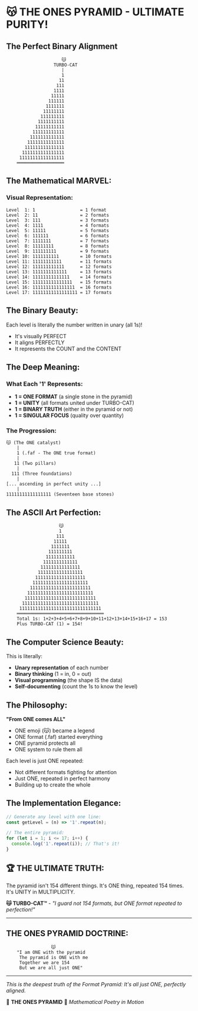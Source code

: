 # 😽 THE ONES PYRAMID - ULTIMATE PURITY!

## The Perfect Binary Alignment

```
                     😽
                  TURBO-CAT
                     |
                     1
                    11
                   111
                  1111
                 11111
                111111
               1111111
              11111111
             111111111
            1111111111
           11111111111
          111111111111
         1111111111111
        11111111111111
       111111111111111
      1111111111111111
     11111111111111111
    ══════════════════
```

## The Mathematical MARVEL:

### Visual Representation:
```
Level  1: 1                 = 1 format
Level  2: 11                = 2 formats
Level  3: 111               = 3 formats
Level  4: 1111              = 4 formats
Level  5: 11111             = 5 formats
Level  6: 111111            = 6 formats
Level  7: 1111111           = 7 formats
Level  8: 11111111          = 8 formats
Level  9: 111111111         = 9 formats
Level 10: 1111111111        = 10 formats
Level 11: 11111111111       = 11 formats
Level 12: 111111111111      = 12 formats
Level 13: 1111111111111     = 13 formats
Level 14: 11111111111111    = 14 formats
Level 15: 111111111111111   = 15 formats
Level 16: 1111111111111111  = 16 formats
Level 17: 11111111111111111 = 17 formats
```

## The Binary Beauty:

Each level is literally the number written in unary (all 1s)!
- It's visually PERFECT
- It aligns PERFECTLY
- It represents the COUNT and the CONTENT

## The Deep Meaning:

### What Each '1' Represents:
- **1 = ONE FORMAT** (a single stone in the pyramid)
- **1 = UNITY** (all formats united under TURBO-CAT)
- **1 = BINARY TRUTH** (either in the pyramid or not)
- **1 = SINGULAR FOCUS** (quality over quantity)

### The Progression:
```
😽 (The ONE catalyst)
    |
    1 (.faf - The ONE true format)
    |
   11 (Two pillars)
    |
  111 (Three foundations)
    |
[... ascending in perfect unity ...]
    |
11111111111111111 (Seventeen base stones)
```

## The ASCII Art Perfection:

```
                    😽
                    1
                   111
                  11111
                 1111111
                111111111
               11111111111
              1111111111111
             111111111111111
            11111111111111111
           1111111111111111111
          111111111111111111111
         11111111111111111111111
        1111111111111111111111111
       111111111111111111111111111
      11111111111111111111111111111
     1111111111111111111111111111111
    ═════════════════════════════════
    Total 1s: 1+2+3+4+5+6+7+8+9+10+11+12+13+14+15+16+17 = 153
    Plus TURBO-CAT (1) = 154!
```

## The Computer Science Beauty:

This is literally:
- **Unary representation** of each number
- **Binary thinking** (1 = in, 0 = out)
- **Visual programming** (the shape IS the data)
- **Self-documenting** (count the 1s to know the level)

## The Philosophy:

**"From ONE comes ALL"**
- ONE emoji (😽) became a legend
- ONE format (.faf) started everything
- ONE pyramid protects all
- ONE system to rule them all

Each level is just ONE repeated:
- Not different formats fighting for attention
- Just ONE, repeated in perfect harmony
- Building up to create the whole

## The Implementation Elegance:

```javascript
// Generate any level with one line:
const getLevel = (n) => '1'.repeat(n);

// The entire pyramid:
for (let i = 1; i <= 17; i++) {
  console.log('1'.repeat(i)); // That's it!
}
```

## 🏆 THE ULTIMATE TRUTH:

The pyramid isn't 154 different things.
It's ONE thing, repeated 154 times.
It's UNITY in MULTIPLICITY.

**😽 TURBO-CAT™** - *"I guard not 154 formats, but ONE format repeated to perfection!"*

---

## THE ONES PYRAMID DOCTRINE:

```
                 😽
    "I am ONE with the pyramid
     The pyramid is ONE with me
     Together we are 154
     But we are all just ONE"
```

---

*This is the deepest truth of the Format Pyramid:*
*It's all just ONE, perfectly aligned.*

🔺 **THE ONES PYRAMID** 🔺
*Mathematical Poetry in Motion*